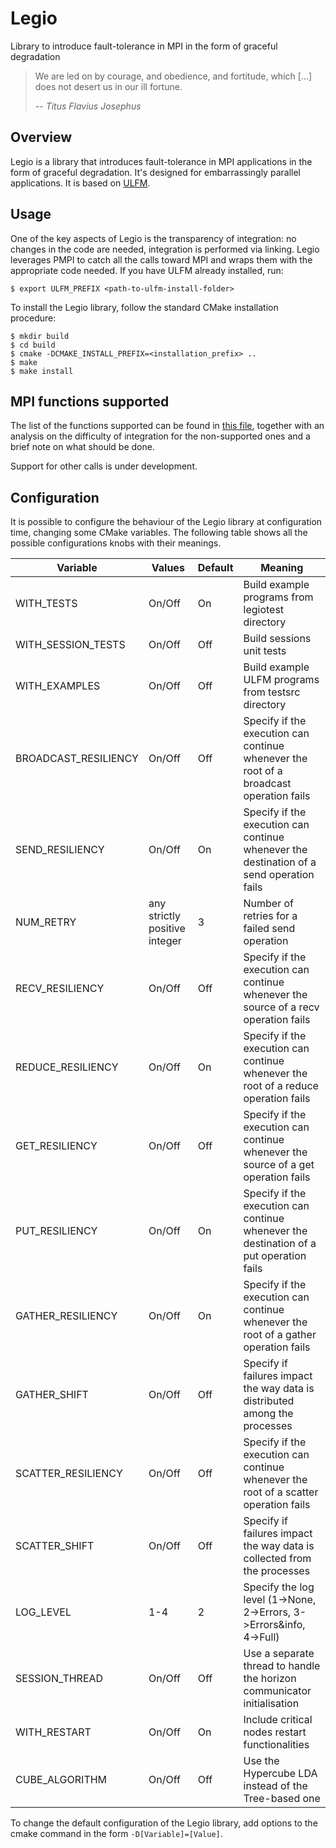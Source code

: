 # Legio

Library to introduce fault-tolerance in MPI in the form of graceful degradation

> We are led on by courage, and obedience, and fortitude, which [...] does not desert us in our ill fortune.
>
> -- <cite>Titus Flavius Josephus</cite>

## Overview

Legio is a library that introduces fault-tolerance in MPI applications in the form of graceful degradation. It's designed for embarrassingly parallel applications. It is based on [ULFM](http://journals.sagepub.com/doi/10.1177/1094342013488238).

## Usage

One of the key aspects of Legio is the transparency of integration: no changes in the code are needed, integration is performed via linking. Legio leverages PMPI to catch all the calls toward MPI and wraps them with the appropriate code needed.
If you have ULFM already installed, run:

    $ export ULFM_PREFIX <path-to-ulfm-install-folder>

To install the Legio library, follow the standard CMake installation procedure:

    $ mkdir build
    $ cd build
    $ cmake -DCMAKE_INSTALL_PREFIX=<installation_prefix> ..
    $ make
    $ make install

## MPI functions supported

The list of the functions supported can be found in [this file](./calls_support.csv), together with an analysis on the difficulty of integration for the non-supported ones and a brief note on what should be done.

Support for other calls is under development.

## Configuration

It is possible to configure the behaviour of the Legio library at configuration time, changing some CMake variables. The following table shows all the possible configurations knobs with their meanings.

| Variable             | Values                        | Default | Meaning                                                                                  |
|----------------------|-------------------------------|---------|------------------------------------------------------------------------------------------|
| WITH_TESTS           | On/Off                        | On      | Build example programs from legiotest directory                                          |
| WITH_SESSION_TESTS   | On/Off                        | Off     | Build sessions unit tests                                                                |
| WITH_EXAMPLES        | On/Off                        | Off     | Build example ULFM programs from testsrc directory                                       |
| BROADCAST_RESILIENCY | On/Off                        | Off     | Specify if the execution can continue whenever the root of a broadcast operation fails   |
| SEND_RESILIENCY      | On/Off                        | On      | Specify if the execution can continue whenever the destination of a send operation fails |
| NUM_RETRY            | any strictly positive integer | 3       | Number of retries for a failed send operation                                            |
| RECV_RESILIENCY      | On/Off                        | Off     | Specify if the execution can continue whenever the source of a recv operation fails      |
| REDUCE_RESILIENCY    | On/Off                        | On      | Specify if the execution can continue whenever the root of a reduce operation fails      |
| GET_RESILIENCY       | On/Off                        | Off     | Specify if the execution can continue whenever the source of a get operation fails       |
| PUT_RESILIENCY       | On/Off                        | On      | Specify if the execution can continue whenever the destination of a put operation fails  |
| GATHER_RESILIENCY    | On/Off                        | On      | Specify if the execution can continue whenever the root of a gather operation fails      |
| GATHER_SHIFT         | On/Off                        | Off     | Specify if failures impact the way data is distributed among the processes               |
| SCATTER_RESILIENCY   | On/Off                        | Off     | Specify if the execution can continue whenever the root of a scatter operation fails     |
| SCATTER_SHIFT        | On/Off                        | Off     | Specify if failures impact the way data is collected from the processes                  |
| LOG_LEVEL            | 1-4                           | 2       | Specify the log level (1->None, 2->Errors, 3->Errors&info, 4->Full)                      |
| SESSION_THREAD       | On/Off                        | Off     | Use a separate thread to handle the horizon communicator initialisation                  |
| WITH_RESTART         | On/Off                        | On      | Include critical nodes restart functionalities                                           |
| CUBE_ALGORITHM       | On/Off                        | Off     | Use the Hypercube LDA instead of the Tree-based one                                      |

To change the default configuration of the Legio library, add options to the cmake command in the form `-D[Variable]=[Value]`.